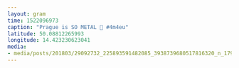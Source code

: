 ```yaml
---
layout: gram
time: 1522096973
caption: "Prague is SO METAL 🖤 #4m4eu"
latitude: 50.08812265993
longitude: 14.423230623041
media:
- media/posts/201803/29092732_225893591482085_3938739680517816320_n_17904069730161628.jpg
---
```

